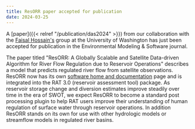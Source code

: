 ```yaml
---
title: ResORR paper accepted for publication
date: 2024-03-25
---
```


A [paper]({{< relref "/publication/das2024" >}}) from our collaboration with the [Faisal Hossain's](https://saswe.net/) group at the University of Washington has just been accepted for publication in the Environmental Modeling & Software journal.

<!--more-->

The paper titled "ResORR: A Globally Scalable and Satellite Data-driven Algorithm for River Flow Regulation due to Reservoir Operations" describes a model that predicts regulated river flow from satellite observations. ResORR now has its own [software home and documentation](https://github.com/UW-SASWE/ResORR) page and is integrated into the RAT 3.0
(reservoir assessment tool) package.  As reservoir storage change and diversion estimates improve steadily over time in the era of SWOT, we expect ResORR to become a standard post processing plugin to help RAT users improve their understanding of human regulation of surface water through reservoir operations. In addition ResORR stands on its own for use with other hydrologic models or streamflow models in regulated river basins.
